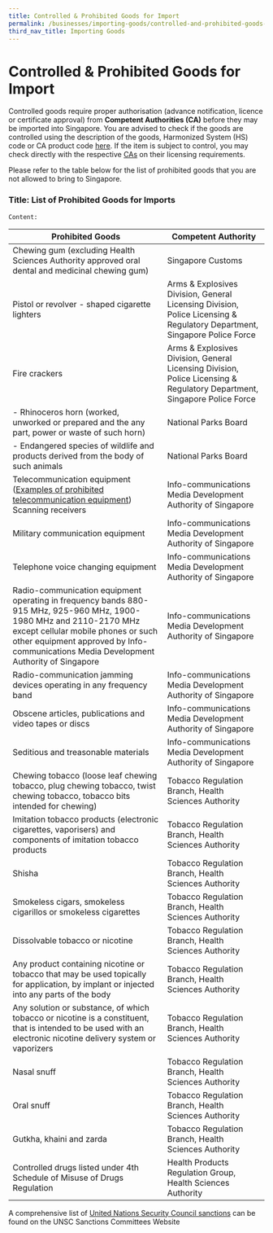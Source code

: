 ```yaml
---
title: Controlled & Prohibited Goods for Import
permalink: /businesses/importing-goods/controlled-and-prohibited-goods-for-import
third_nav_title: Importing Goods
---
```


# Controlled & Prohibited Goods for Import

Controlled goods require proper authorisation (advance notification, licence or certificate approval) from  **Competent Authorities (CA)**  before they may be imported into Singapore. You are advised to check if the goods are controlled using the description of the goods, Harmonized System (HS) code or CA product code  [here](https://www.tradenet.gov.sg/tradenet/portlets/search/searchHSCA/searchInitHSCA.do). If the item is subject to control, you may check directly with the respective  [CAs](https://www.customs.gov.sg/-/media/cus/files/about-us/annexes-and-appendices/annex-e---ca-helpdesk-lists.pdf)  on their licensing requirements.

Please refer to the table below for the list of prohibited goods that you are not allowed to bring to Singapore.

### Title: List of Prohibited Goods for Imports
    Content: 

|Prohibited Goods |  Competent Authority|
|---|---|
|Chewing gum (excluding Health Sciences Authority approved oral dental and medicinal chewing gum)|Singapore Customs|
| Pistol or revolver - shaped cigarette lighters |  Arms & Explosives Division, General Licensing Division, Police Licensing & Regulatory Department, Singapore Police Force|
|Fire crackers  | Arms & Explosives Division, General Licensing Division, Police Licensing & Regulatory Department, Singapore Police Force |
| -   Rhinoceros horn (worked, unworked or prepared and the any part, power or waste of such horn) |National Parks Board  |
|-   Endangered species of wildlife and products derived from the body of such animals |National Parks Board |
| Telecommunication equipment ([Examples of prohibited telecommunication equipment](http://www.imda.gov.sg/ProhibitedEquipment))    Scanning  receivers |Info-communications Media Development Authority of Singapore|
| Military communication equipment | Info-communications Media Development Authority of Singapore |
| Telephone voice changing equipment |  Info-communications Media Development Authority of Singapore|
|  Radio-communication equipment operating in frequency bands 880-915 MHz, 925-960 MHz, 1900-1980 MHz and 2110-2170 MHz except cellular mobile phones or such other equipment approved by Info-communications Media Development Authority of Singapore |  Info-communications Media Development Authority of Singapore|
|    Radio-communication jamming devices operating in any frequency band | Info-communications Media Development Authority of Singapore |
|   Obscene articles, publications and video tapes or discs| Info-communications Media Development Authority of Singapore |
|  Seditious and treasonable materials |  Info-communications Media Development Authority of Singapore|
|    Chewing tobacco (loose leaf chewing tobacco, plug chewing tobacco, twist chewing tobacco, tobacco bits intended for chewing)| Tobacco Regulation Branch, Health Sciences Authority |
|  Imitation tobacco products (electronic cigarettes, vaporisers) and components of imitation tobacco products| Tobacco Regulation Branch, Health Sciences Authority |
| Shisha | Tobacco Regulation Branch, Health Sciences Authority |
|  Smokeless cigars, smokeless cigarillos or smokeless cigarettes |Tobacco Regulation Branch, Health Sciences Authority  |
|  Dissolvable tobacco or nicotine | Tobacco Regulation Branch, Health Sciences Authority |
| Any product containing nicotine or tobacco that may be used topically for application, by implant or injected into any parts of the body | Tobacco Regulation Branch, Health Sciences Authority |
|  Any solution or substance, of which tobacco or nicotine is a constituent, that is intended to be used with an electronic nicotine delivery system or vaporizers | Tobacco Regulation Branch, Health Sciences Authority |
| Nasal snuff |Tobacco Regulation Branch, Health Sciences Authority  |
|  Oral snuff |Tobacco Regulation Branch, Health Sciences Authority  |
|  Gutkha, khaini and zarda |  Tobacco Regulation Branch, Health Sciences Authority|
| Controlled drugs listed under 4th Schedule of Misuse of Drugs Regulation | Health Products Regulation Group, Health Sciences Authority | 

A comprehensive list of [United Nations Security Council sanctions](https://www.customs.gov.sg/businesses/united-nations-security-council-sanctions) can be found on the UNSC Sanctions Committees Website

